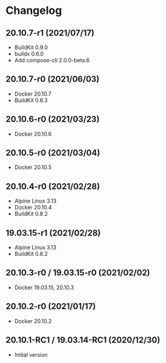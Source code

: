 # Changelog

## 20.10.7-r1 (2021/07/17)

* BuildKit 0.9.0
* buildx 0.6.0
* Add compose-cli 2.0.0-beta.6

## 20.10.7-r0 (2021/06/03)

* Docker 20.10.7
* BuildKit 0.8.3

## 20.10.6-r0 (2021/03/23)

* Docker 20.10.6

## 20.10.5-r0 (2021/03/04)

* Docker 20.10.5

## 20.10.4-r0 (2021/02/28)

* Alpine Linux 3.13
* Docker 20.10.4
* BuildKit 0.8.2

## 19.03.15-r1 (2021/02/28)

* Alpine Linux 3.13
* BuildKit 0.8.2

## 20.10.3-r0 / 19.03.15-r0 (2021/02/02)

* Docker 19.03.15, 20.10.3

## 20.10.2-r0 (2021/01/17)

* Docker 20.10.2

## 20.10.1-RC1 / 19.03.14-RC1 (2020/12/30)

* Initial version
